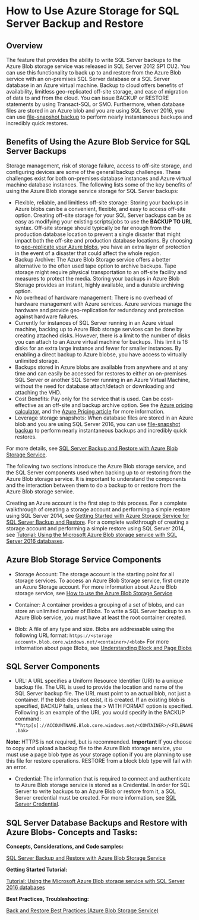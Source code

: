 <properties
	pageTitle="How to use Azure storage for SQL Server backup and restore | Microsoft Azure"
	description="Backup SQL Server and SQL Database to Azure Storage. Explains the benefits of backing up SQL databases to Azure Storage, and which SQL Server and Azure Storage components are required"
	services="sql-database, virtual-machines"
	documentationCenter=""
	authors="carlrabeler"
	manager="jhubbard"
	editor="tysonn"/>

<tags
	ms.service="sql-database"
	ms.workload="data-management"
	ms.tgt_pltfrm="na"
	ms.devlang="vm-windows-sql-server"
	ms.topic="article"
	ms.date="02/16/2016"
	ms.author="carlrab"/>



# How to Use Azure Storage for SQL Server Backup and Restore

## Overview

The feature that provides the ability to write SQL Server backups to the Azure Blob storage service was released in SQL Server 2012 SP1 CU2. You can use this functionality to back up to and restore from the Azure Blob service with an on-premises SQL Server database or a SQL Server database in an Azure virtual machine. Backup to cloud offers benefits of availability, limitless geo-replicated off-site storage, and ease of migration of data to and from the cloud.   You can issue BACKUP or RESTORE statements by using Transact-SQL or SMO. Furthermore, when database files are stored in an Azure blob and you are using SQL Server 2016, you can use [file-snapshot backup](http://msdn.microsoft.com/library/mt169363.aspx) to perform nearly instantaneous backups and incredibly quick restores.

## Benefits of Using the Azure Blob Service for SQL Server Backups

Storage management, risk of storage failure, access to off-site storage, and configuring devices are some of the general backup challenges. These challenges exist for both on-premises database instances and Azure virtual machine database instances. The following lists some of the key benefits of using the Azure Blob storage service storage for SQL Server backups:

* Flexible, reliable, and limitless off-site storage: Storing your backups in Azure blobs can be a convenient, flexible, and easy to access off-site option. Creating off-site storage for your SQL Server backups can be as easy as modifying your existing scripts/jobs to use the **BACKUP TO URL** syntax. Off-site storage should typically be far enough from the production database location to prevent a single disaster that might impact both the off-site and production database locations. By choosing to [geo-replicate your Azure blobs](../storage/storage-redundancy.md), you have an extra layer of protection in the event of a disaster that could affect the whole region. 
* Backup Archive: The Azure Blob Storage service offers a better alternative to the often used tape option to archive backups. Tape storage might require physical transportation to an off-site facility and measures to protect the media. Storing your backups in Azure Blob Storage provides an instant, highly available, and a durable archiving option.
* No overhead of hardware management: There is no overhead of hardware management with Azure services. Azure services manage the hardware and provide geo-replication for redundancy and protection against hardware failures.
* Currently for instances of SQL Server running in an Azure virtual machine, backing up to Azure Blob storage services can be done by creating attached disks. However, there is a limit to the number of disks you can attach to an Azure virtual machine for backups. This limit is 16 disks for an extra large instance and fewer for smaller instances. By enabling a direct backup to Azure blobse, you have access to virtually unlimited storage.
* Backups stored in Azure blobs are available from anywhere and at any time and can easily be accessed for restores to either an on-premises SQL Server or another SQL Server running in an Azure Virtual Machine, without the need for database attach/detach or downloading and attaching the VHD.
* Cost Benefits: Pay only for the service that is used. Can be cost-effective as an off-site and backup archive option. See the [Azure pricing calculator](http://go.microsoft.com/fwlink/?LinkId=277060 "Pricing Calculator"), and the [Azure Pricing article](http://go.microsoft.com/fwlink/?LinkId=277059 "Pricing article") for more information.
* Leverage storage snapshots: When database files are stored in an Azure blob and you are using SQL Server 2016, you can use [file-snapshot backup](http://msdn.microsoft.com/library/mt169363.aspx) to perform nearly instantaneous backups and incredibly quick restores.

For more details, see [SQL Server Backup and Restore with Azure Blob Storage Service](http://go.microsoft.com/fwlink/?LinkId=271617).

The following two sections introduce the Azure Blob storage service, and the SQL Server components used when backing up to or restoring from the Azure Blob storage service. It is important to understand the components and the interaction between them to do a backup to or restore from the Azure Blob storage service.

Creating an Azure account is the first step to this process. For a complete walkthrough of creating a storage account and performing a simple restore using SQL Server 2014, see [Getting Started with Azure Storage Service for SQL Server Backup and Restore](https://msdn.microsoft.com/library/jj720558\(v=sql.120\).aspx). For a complete walkthrough of creating a storage account and performing a simple restore using SQL Server 2014, see [Tutorial: Using the Microsoft Azure Blob storage service with SQL Server 2016 databases](https://msdn.microsoft.com/library/dn466438.aspx).

## Azure Blob Storage Service Components

* Storage Account: The storage account is the starting point for all storage services. To access an Azure Blob Storage service, first create an Azure Storage account. For more information about Azure Blob storage service, see [How to use the Azure Blob Storage Service](https://azure.microsoft.com/develop/net/how-to-guides/blob-storage/)

* Container: A container provides a grouping of a set of blobs, and can store an unlimited number of Blobs. To write a SQL Server backup to an Azure Blob service, you must have at least the root container created.

* Blob: A file of any type and size. Blobs are addressable using the following URL format: `https://<storage account>.blob.core.windows.net/<container>/<blob>`
For more information about page Blobs, see [Understanding Block and Page Blobs](http://msdn.microsoft.com/library/azure/ee691964.aspx)

## SQL Server Components

* URL: A URL specifies a Uniform Resource Identifier (URI) to a unique backup file. The URL is used to provide the location and name of the SQL Server backup file. The URL must point to an actual blob, not just a container. If the blob does not exist, it is created. If an existing blob is specified, BACKUP fails, unless the > WITH FORMAT option is specified.
Following is an example of the URL you would specify in the BACKUP command:
**`http[s]://ACCOUNTNAME.Blob.core.windows.net/<CONTAINER>/<FILENAME.bak>`

<b>Note:</b> HTTPS is not required, but is recommended.
<b>Important</b>
If you choose to copy and upload a backup file to the Azure Blob storage service, you must use a page blob type as your storage option if you are planning to use this file for restore operations. RESTORE from a block blob type will fail with an error.

* Credential: The information that is required to connect and authenticate to Azure Blob storage service is stored as a Credential.  In order for SQL Server to write backups to an Azure Blob or restore from it, a SQL Server credential must be created. For more information, see [SQL Server Credential](https://msdn.microsoft.com/library/ms189522.aspx).

## SQL Server Database Backups and Restore with Azure Blobs- Concepts and Tasks:

**Concepts, Considerations, and Code samples:**

[SQL Server Backup and Restore with Azure Blob Storage Service](http://go.microsoft.com/fwlink/?LinkId=271617)

**Getting Started Tutorial:**

[Tutorial: Using the Microsoft Azure Blob storage service with SQL Server 2016 databases](https://msdn.microsoft.com/library/dn466438.aspx)

**Best Practices, Troubleshooting:**

[Back and Restore Best Practices (Azure Blob Storage Service)](http://go.microsoft.com/fwlink/?LinkId=272394)
